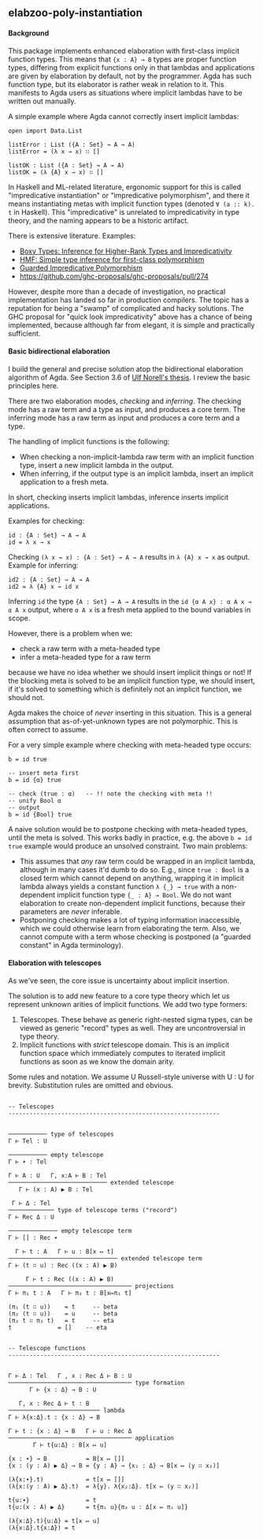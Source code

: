 ## elabzoo-poly-instantiation

#### Background

This package implements enhanced elaboration with first-class implicit function
types. This means that `{x : A} → B` types are proper function types, differing
from explicit functions only in that lambdas and applications are given by
elaboration by default, not by the programmer. Agda has such function type, but
its elaborator is rather weak in relation to it. This manifests to Agda users
as situations where implicit lambdas have to be written out manually.

A simple example where Agda cannot correctly insert implicit lambdas:

```
open import Data.List

listError : List ({A : Set} → A → A)
listError = (λ x → x) ∷ []

listOK : List ({A : Set} → A → A)
listOK = (λ {A} x → x) ∷ []
```

In Haskell and ML-related literature, ergonomic support for this is called
"impredicative instantiation" or "impredicative polymorphism", and there it
means instantiating metas with implicit function types (denoted `∀ (a :: k). t`
in Haskell). This "impredicative" is unrelated to impredicativity in type
theory, and the naming appears to be a historic artifact.

There is extensive literature. Examples:

- [Boxy Types: Inference for Higher-Rank Types and Impredicativity](https://www.microsoft.com/en-us/research/wp-content/uploads/2016/02/boxy-icfp.pdf)
- [HMF: Simple type inference for first-class polymorphism](https://www.microsoft.com/en-us/research/wp-content/uploads/2016/02/hmf.pdf)
- [Guarded Impredicative Polymorphism](https://www.microsoft.com/en-us/research/uploads/prod/2017/07/impredicative-pldi18.pdf)
- https://github.com/ghc-proposals/ghc-proposals/pull/274

However, despite more than a decade of investigation, no practical
implementation has landed so far in production compilers. The topic has a
reputation for being a "swamp" of complicated and hacky solutions. The
GHC proposal for "quick look impredicativity" above has a chance of being
implemented, because although far from elegant, it is simple and practically
sufficient.

#### Basic bidirectional elaboration

I build the general and precise solution atop the bidirectional elaboration
algorithm of Agda. See Section 3.6 of [Ulf Norell's
thesis](http://www.cse.chalmers.se/~ulfn/papers/thesis.pdf). I review the basic
principles here.

There are two elaboration modes, *checking* and *inferring*. The checking mode
has a raw term and a type as input, and produces a core term. The inferring
mode has a raw term as input and produces a core term and a type.

The handling of implicit functions is the following:

- When checking a non-implicit-lambda raw term with an implicit function type, insert
  a new implicit lambda in the output.
- When inferring, if the output type is an implicit lambda, insert an implicit
  application to a fresh meta.

In short, checking inserts implicit lambdas, inference inserts implicit applications.

Examples for checking:

```
id : {A : Set} → A → A
id = λ x → x
```

Checking `(λ x → x) : {A : Set} → A → A` results in `λ {A} x → x` as output. Example for inferring:

```
id2 : {A : Set} → A → A
id2 = λ {A} x → id x
```

Inferring `id` the type `{A : Set} → A → A` results in the `id {α A x} : α A x → α A x` output,
where `α A x` is a fresh meta applied to the bound variables in scope.

However, there is a problem when we:

- check a raw term with a meta-headed type
- infer a meta-headed type for a raw term

because we have no idea whether we should insert implicit things or not! If the
blocking meta is solved to be an implicit function type, we should insert, if
it's solved to something which is definitely not an implicit function, we should
not.

Agda makes the choice of *never* inserting in this situation. This is a general assumption
that as-of-yet-unknown types are not polymorphic. This is often correct to assume.

For a very simple example where checking with meta-headed type occurs:

```
b = id true

-- insert meta first
b = id {α} true

-- check (true : α)   -- !! note the checking with meta !!
-- unify Bool α
-- output
b = id {Bool} true
```

A naive solution would be to postpone checking with meta-headed types, until
the meta is solved. This works badly in practice, e.g. the above `b = id true`
example would produce an unsolved constraint. Two main problems:

- This assumes that *any* raw term could be wrapped in an implicit lambda, although
  in many cases it'd dumb to do so. E.g., since `true : Bool` is a closed term which
  cannot depend on anything, wrapping it in implicit lambda always yields a constant
  function `λ {_} → true` with a non-dependent implicit function type `{_ : A} → Bool`.
  We do not want elaboration to create non-dependent implicit functions, because their
  parameters are *never* inferable.
- Postponing checking makes a lot of typing information inaccessible, which we could
  otherwise learn from elaborating the term. Also, we cannot compute with a term
  whose checking is postponed (a "guarded constant" in Agda terminology).


#### Elaboration with telescopes

As we've seen, the core issue is uncertainty about implicit insertion.

The solution is to add new feature to a core type theory which let us
represent unknown arities of implicit functions. We add two type formers:

1. Telescopes. These behave as generic right-nested sigma types, can be
   viewed as generic "record" types as well. They are uncontroversial
   in type theory.
2. Implicit functions with *strict* telescope domain. This is an implicit
   function space which immediately computes to iterated implicit functions
   as soon as we know the domain arity.

Some rules and notation. We assume U Russell-style universe with U : U for brevity.
Substitution rules are omitted and obvious.

```

-- Telescopes
------------------------------------------------------------


─────────── type of telescopes
Γ ⊢ Tel : U

─────────── empty telescope
Γ ⊢ ∙ : Tel

Γ ⊢ A : U   Γ, x:A ⊢ B : Tel
──────────────────────────── extended telescope
   Γ ⊢ (x : A) ▶ B : Tel

 Γ ⊢ Δ : Tel
───────────── type of telescope terms ("record")
Γ ⊢ Rec Δ : U

────────────── empty telescope term
Γ ⊢ [] : Rec ∙

  Γ ⊢ t : A   Γ ⊢ u : B[x ↦ t]
─────────────────────────────── extended telescope term
Γ ⊢ (t ∷ u) : Rec ((x : A) ▶ B)

     Γ ⊢ t : Rec ((x : A) ▶ B)
─────────────────────────────────── projections
Γ ⊢ π₁ t : A   Γ ⊢ π₂ t : B[x↦π₁ t]

(π₁ (t ∷ u))	= t     -- beta
(π₂ (t ∷ u))	= u     -- beta
(π₂ t ∷ π₂ t)	= t     -- eta
t             = []    -- eta


-- Telescope functions
------------------------------------------------------------


Γ ⊢ Δ : Tel   Γ , x : Rec Δ ⊢ B : U
─────────────────────────────────── type formation
      Γ ⊢ {x : Δ} → B : U

   Γ, x : Rec Δ ⊢ t : B
────────────────────────── lambda
Γ ⊢ λ{x:Δ}.t : {x : Δ} → B

Γ ⊢ t : {x : Δ} → B   Γ ⊢ u : Rec Δ
─────────────────────────────────── application
       Γ ⊢ t{u:Δ} : B[x ↦ u]

{x : ∙} → B           = B[x ↦ []]
{x : (y : A) ▶ Δ} → B = {y : A} → {x₂ : Δ} → B[x ↦ (y ∷ x₂)]

(λ{x:∙}.t)            = t[x ↦ []]
(λ{x:(y : A) ▶ Δ}.t)  = λ{y}. λ{x₂:Δ}. t[x ↦ (y ∷ x₂)]

t{u:∙}                = t
t{u:(x : A) ▶ Δ}      = t{π₁ u}{π₂ u : Δ[x ↦ π₁ u]}

(λ{x:Δ}.t){u:Δ} = t[x ↦ u]
(λ{x:Δ}.t{x:Δ}) = t

```

